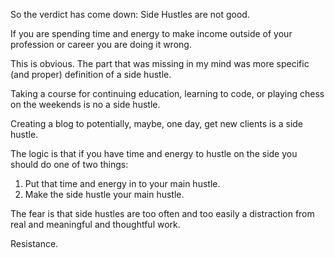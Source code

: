 So the verdict has come down: Side Hustles are not good.

If you are spending time and energy to make income outside of your profession or career you are doing it wrong.

This is obvious. The part that was missing in my mind was more specific (and proper) definition of a side hustle.

Taking a course for continuing education, learning to code, or playing chess on the weekends is no a side hustle.

Creating a blog to potentially, maybe, one day, get new clients is a side hustle.

The logic is that if you have time and energy to hustle on the side you should do one of two things:

1. Put that time and energy in to your main hustle.
1. Make the side hustle your main hustle.

The fear is that side hustles are too often and too easily a distraction from real and meaningful and thoughtful work.

Resistance.
